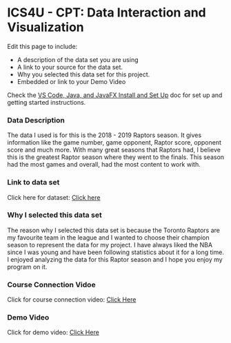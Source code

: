 
# ICS4U - CPT: Data Interaction and Visualization

Edit this page to include:
* A description of the data set you are using
* A link to your source for the data set.
* Why you selected this data set for this project.
* Embedded or link to your Demo Video


Check the [VS Code, Java, and JavaFX Install and Set Up](https://docs.google.com/document/d/1s5oTmY8A8TDZu303p_DaH6CEAcC9xL8-aNX-pAxCcps/edit?usp=sharing) doc for set up and getting started instructions.

### Data Description

The data I used is for this is the 2018 - 2019 Raptors season. It gives information like the game number, game opponent, Raptor score, opponent score and much more. With many great seasons that Raptors had, I believe this is the greatest Raptor season where they went to the finals. This season had the most games and overall, had the most content to work with.

### Link to data set

Click here for dataset: [Click here](https://www.basketball-reference.com/teams/TOR/2019_games.html)

### Why I selected this data set

The reason why I selected this data set is because the Toronto Raptors are my favourite team in the league and I wanted to choose their champion season to represent the data for my project. I have always liked the NBA since I was young and have been following statistics about it for a long time. I enjoyed analyzing the data for this Raptor season and I hope you enjoy my program on it.

### Course Connection Vidoe

Click for course connection video: [Click Here](https://youtu.be/KqNksHsJ5Ks)

### Demo Video

Click for demo video: [Click Here](https://youtu.be/pc3A_yDurxs)
